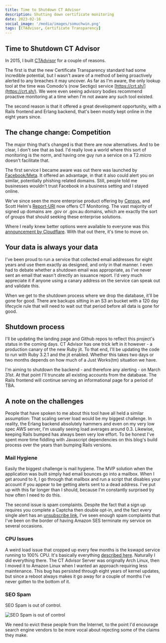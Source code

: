 ```yaml
---
title: Time to Shutdown CT Advisor
description: Shutting down certificate monitoring
date: 2023-02-16
social_image: '/media/images/somuchwin.png'
tags: [CTAdvisor, Certificate Transparency]
---
```

## Time to Shutdown CT Advisor

In 2015, I built [CTAdvisor](https://ctadvisor.lolware.net/) for a couple of reasons.

The first is that the new Certificate Transparency standard had some incredible potential, but I wasn't aware of a method of being proactively alerted to any breaches it may uncover. As far as I'm aware, the only lookup tool at the time was Comodo's (now Sectigo) service [https://crt.sh/](https://crt.sh/). We were even seeing advisory bodies recommend proactive monitoring at a time when I'm not aware any such tool existed.

The second reason is that it offered a great development opportunity, with a Rails frontend and Erlang backend, that's been mostly kept online in the eight years since.

## The change change: Competition

The major thing that's changed is that there are now alternatives. And to be clear, I don't see that as bad. I'd really love a world where this sort of monitoring is the norm, and having one guy run a service on a T2.micro doesn't facilitate that.

The first service I became aware was out there was launched by [Facebook/Meta](https://developers.facebook.com/tools/ct/). It offered an advantage, in that it also could alert you on similar, potentially phishing related domains. Still, people told me businesses wouldn't trust Facebook in a business setting and I stayed online.

We've since seen the more enterprise product offering by [Censys](https://search.censys.io/), and Scott Helm's [Report-URI](https://docs.report-uri.com/setup/certificate-transparency/) now offers CT Monitoring. The vast majority of signed up domains are .gov or .gov.au domains, which are exactly the sort of groups that should seeking these enterprise solutions.

Where I really knew better options were available to everyone was this [announcement by Cloudflare](https://developers.cloudflare.com/ssl/edge-certificates/additional-options/certificate-transparency-monitoring). With that out there, it's time to move on.

## Your data is always your data

I've been proud to run a service that collected email addresses for eight years and use them exactly as designed, and only in that manner. I even had to debate whether a shutdown email was appropriate, as I've never sent an email that wasn't directly an issuance report. I'd very much appreciate it if anyone using a canary address on the service can speak out and validate this.

When we get to the shutdown process where we drop the database, it'll be gone for good. There are backups sitting in an S3 an bucket with a 120 day lifecycle rule that will need to wait out that period before all data is gone for good.

## Shutdown process

I'll be updating the landing page and Github repos to reflect this project's status in the coming days. CT Advisor has one trick left in it however - a production canary of the new Ruby jit. To that end, I'll be updating the code to run with Ruby 3.2.1 and the jit enabled. Whether this takes two days or two months depends on how much of a Just Works(tm) situation we have.

I'm aiming to shutdown the backend - and therefore any alerting - on March 31st. At that point I'll truncate all existing accounts from the database. The Rails frontend will continue serving an informational page for a period of TBA.

## A note on the challenges

People that have spoken to me about this tool have all held a similar assumption: That scaling server load would be my biggest challenge. In reality, the Erlang backend absolutely hammers and even on my very low spec AWS server, I'm usually seeing load averages around 0.3. Likewise, keeping Rails bumped has always been very low effort. To be honest I've spent more time fiddling with Javascript dependencies on this blog's build process over the years than bumping Rails versions.

### Mail Hygiene

Easily the biggest challenge is mail hygiene. The MVP solution when the application was built simply had email bounces go into a mailbox. When I get around to it, I go through that mailbox and run a script that disables your account if you appear to be getting alerts sent to a dead address. I've put up with this far longer than I should, because I'm constantly surprised by how often I need to do this.

The second issue is spam complaints. Despite the fact that a sign up requires you complete a Captcha then double opt-in, and the fact every single alert has an [unsubscribe link](https://github.com/technion/ct_advisor/blob/master/apps/ct_advisor/src/ct_mail_alert.erl#L24), I've seen enough spam complaints that I've been on the border of having Amazon SES terminate my service on several occasions.

### CPU Issues

A weird load issue that cropped up every few months is the kswapd service running to 100% CPU. It's basically everything [described here](https://askubuntu.com/questions/259739/kswapd0-is-taking-a-lot-of-cpu). Naturally I did everything there. The CT Advisor Server was originally Arch Linux, then I moved it to Amazon Linux when I wanted an approach requiring less maintenance. This bug has persisted through eight years of kernel updates, but since a reboot always makes it go away for a couple of months I've never gotten to the bottom of it.

### SEO Spam

SEO Spam is out of control.

![SEO Spam is out of control](/media/images/seojunk.jpg)

We need to evict these people from the Internet, to the point I'd encourage search engine vendors to be more vocal about rejecting some of the claims they make.